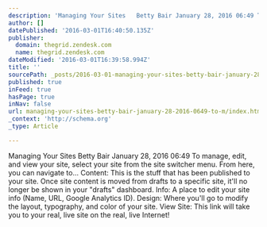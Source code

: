 ```yaml
---
description: 'Managing Your Sites   Betty Bair January 28, 2016 06:49 To manage, edit, and view your site, select your site from the site switcher menu. From here, you can na'
author: []
datePublished: '2016-03-01T16:40:50.135Z'
publisher:
  domain: thegrid.zendesk.com
  name: thegrid.zendesk.com
dateModified: '2016-03-01T16:39:58.994Z'
title: ''
sourcePath: _posts/2016-03-01-managing-your-sites-betty-bair-january-28-2016-0649-to-m.md
published: true
inFeed: true
hasPage: true
inNav: false
url: managing-your-sites-betty-bair-january-28-2016-0649-to-m/index.html
_context: 'http://schema.org'
_type: Article

---
```

Managing Your Sites Betty Bair January 28, 2016 06:49 To manage, edit, and view your site, select your site from the site switcher menu. From here, you can navigate to... Content: This is the stuff  that has been published to your site. Once site content is moved from drafts to a specific site, it'll no longer be shown in your "drafts" dashboard. Info: A place to edit your site info (Name, URL, Google Analytics ID). Design: Where you'll go to modify the layout, typography, and color of your site. View Site: This link will take you to your real, live site on the real, live Internet!